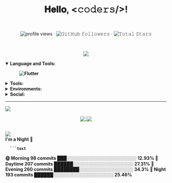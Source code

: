 <h1 align="center">𝐇𝐞𝐥𝐥𝐨, &lt;𝚌𝚘𝚍𝚎𝚛𝚜/&gt;!</h1><br>

<p align="center">
	<img alt="profile views" src="https://komarev.com/ghpvc/?username=theamanchaudhary&style=flat-square"> ·
	<img alt="𝙶𝚒𝚝𝙷𝚞𝚋 𝚏𝚘𝚕𝚕𝚘𝚠𝚎𝚛𝚜"
		src="https://img.shields.io/github/followers/theamanchaudhary?label=Followers&style=flat-square&color=red"> ·
	<img src="https://img.shields.io/github/stars/theamanchaudhary?label=Stars&style=flat-square&color=green"
		alt="𝚃𝚘𝚝𝚊𝚕 𝚂𝚝𝚊𝚛𝚜">
</p>

<br>
<p align="center">
	<img align="center"
		src="http://github-readme-streak-stats.herokuapp.com?user=yashoswalyo&theme=tokyonight_duo&hide_border=true&fire=DDB708" />
</p>
<details open="">
	<summary>
		<b>Language and Tools:<b>
	</summary>
	<p>
		<a href="https://www.github.com/"><img
				src="https://img.shields.io/badge/C-00599C?style=for-the-badge&logo=c&logoColor=white" alt="" srcset=""></a>
		<a href="https://www.google.com/"><img
				src="https://img.shields.io/badge/C%2B%2B-00599C?style=for-the-badge&logo=c%2B%2B&logoColor=white" alt=""
				srcset=""></a>
		<a href="https://www.python.org/"><img
				src="https://img.shields.io/badge/Python-white?style=for-the-badge&logo=python&logoColor=azure-blue" alt=""></a>
		<a href="https://www.javascript.com/"><img
				src="https://img.shields.io/badge/JavaScript-F7DF1E?style=for-the-badge&logo=javascript&logoColor=black" alt=""
				srcset=""></a>
		<a href="https://developer.mozilla.org/en-US/docs/Web/HTML"><img
				src="https://img.shields.io/badge/HTML5-E34F26?style=for-the-badge&logo=html5&logoColor=white" alt=""
				srcset=""></a>
		<a href="https://developer.mozilla.org/en-US/docs/Learn/CSS/First_steps/What_is_CSS"><img
				src="https://img.shields.io/badge/CSS3-264de4?style=for-the-badge&logo=css3&logoColor=white" alt=""
				srcset=""></a><a href="https://guides.github.com/features/mastering-markdown/"><img
				src="https://img.shields.io/badge/Markdown-000000?style=for-the-badge&logo=markdown&logoColor=white" alt=""
				srcset=""></a>
		<a href="https://nodejs.org/"><img
				src="https://img.shields.io/badge/Node.js-43853D?style=for-the-badge&logo=node.js&logoColor=white" alt=""
				srcset=""></a>
		<a href="https://www.mongodb.com/"><img
				src="https://img.shields.io/badge/MongoDB-4EA94B?style=for-the-badge&logo=mongodb&logoColor=white" alt=""
				srcset=""></a>
		<a href="https://www.mysql.com/"><img
				src="https://img.shields.io/badge/MySQL-00000F?style=for-the-badge&logo=mysql&logoColor=white" alt=""
				srcset=""></a>
		<a href="https://git-scm.com/"><img
				src="https://img.shields.io/badge/Git-F05032?style=for-the-badge&logo=git&logoColor=white" alt="" srcset=""></a>
		<a href="hhtps://www.heroku.com/"><img
				src="https://img.shields.io/badge/Heroku-430098?style=for-the-badge&logo=heroku&logoColor=white" alt=""
				srcset=""></a>
		<a href="https://angular.io" target="_blank" rel="noopener noreferrer"><img
				src="https://img.shields.io/badge/Angular-DD0031?style=for-the-badge&logo=angular&logoColor=white" alt=""
				srcset=""></a>
		<a href="https://php.net"><img src="https://img.shields.io/badge/php-%23777BB4.svg?style=for-the-badge&logo=php&logoColor=white" alt="" srcset=""></a>
		<img src="https://img.shields.io/badge/Flutter-%2302569B.svg?style=for-the-badge&logo=Flutter&logoColor=white" alt="Flutter">
	</p>
</details>
<details close="">
	<summary>
		<b>Tools: <b>
	</summary>
	<p>
		<a href="https://code.visualstudio.com/"><img
				src="https://img.shields.io/badge/Visual_Studio_Code-0078D4?style=for-the-badge&logo=visual%20studio%20code&logoColor=white"
				alt="" srcset=""></a>
		<a href="https://www.replit.com/"><img
				src="https://img.shields.io/badge/replit-667881?style=for-the-badge&logo=replit&logoColor=white" alt=""
				srcset=""></a>
	</p>
</details>
<details close="">
	<summary>
		<b>Environments: <b>
	</summary>
	<p>
		<a href="https://ubuntu.com/"><img
				src="https://img.shields.io/badge/Ubuntu-E95420?style=for-the-badge&logo=ubuntu&logoColor=white" alt=""
				srcset=""></a>
		<a href="https://www.microsoft.com/en-in/windows"><img
				src="https://img.shields.io/badge/Windows-0078D6?style=for-the-badge&logo=windows&logoColor=white" alt=""
				srcset=""></a>
		<a href="https://www.android.com/"><img
				src="https://img.shields.io/badge/Android-3DDC84?style=for-the-badge&logo=android&logoColor=white" alt=""
				srcset=""></a>
	</p>
</details>
<details close="">
	<summary>
		<b>Social: <b>
	</summary>
	<p>
		<a href="http://t.me/AmanBotzhelp" target="_blank" rel="noopener noreferrer"><img
				src="https://img.shields.io/badge/Telegram-2CA5E0?style=for-the-badge&logo=telegram&logoColor=white" alt=""
				srcset=""></a>
		<a href="https://instagram.com/the.amanchaudhary"><img
				src="https://img.shields.io/badge/Instagram-E4405F?style=for-the-badge&logo=instagram&logoColor=white" alt=""
				srcset=""></a>
		<a href="https://linkedin.com"><img
				src="https://img.shields.io/badge/LinkedIn-0077B5?style=for-the-badge&logo=linkedin&logoColor=white" alt=""
				srcset=""></a>
		<a href="https://youtube.com"><img
				src="https://img.shields.io/badge/YouTube-FF0000?style=for-the-badge&logo=youtube&logoColor=white" alt=""
				srcset=""></a>
	</p>
</details>
<hr />
		<img src="https://holopin.me/theamanchaudhary">
<p align="center">
	<a href="https://github.com/theamanchaudhary">
		<img align="center"
			src="https://github-readme-stats.vercel.app/api?username=theamanchaudhary&show_icons=true&hide_border=true&title_color=94b4a4&amp&icon_color=FFFFFF&amp&text_color=FFFFFF&amp&bg_color=000000&count_private=true&include_all_commits=true" />
	</a>
	<a href="https://github.com/theamanchaudhary">
		<img align="center"
			src="https://github-readme-stats.vercel.app/api/top-langs/?username=theamanchaudhary&text_color=FFFFFF&bg_color=000000&title_color=94b4a4&langs_count=15&layout=compact&hide_border=true" />
	</a>
</p>
<br />
<img align="center"
	src="https://activity-graph.herokuapp.com/graph?username=yashoswalyo&theme=react-dark&hide_border=true&area=true" />
<br />
<b>I'm a Night 🦉</b>

      ```text
🌞 Morning 98 commits ███░░░░░░░░░░░░░░░░░░░░░░ 12.93%
🌆 Daytime 207 commits ██████░░░░░░░░░░░░░░░░░░░ 27.31%
🌃 Evening 260 commits ████████░░░░░░░░░░░░░░░░░ 34.3%
🌙 Night 193 commits ██████░░░░░░░░░░░░░░░░░░░ 25.46%

```
